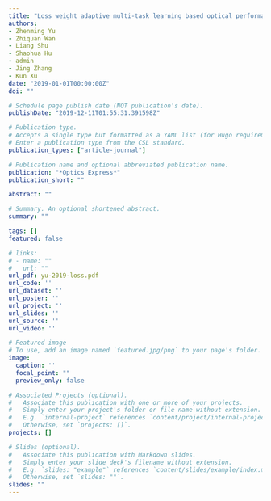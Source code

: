 ```yaml
---
title: "Loss weight adaptive multi-task learning based optical performance monitor for multiple parameters estimation"
authors:
- Zhenming Yu
- Zhiquan Wan
- Liang Shu
- Shaohua Hu
- admin
- Jing Zhang
- Kun Xu
date: "2019-01-01T00:00:00Z"
doi: ""

# Schedule page publish date (NOT publication's date).
publishDate: "2019-12-11T01:55:31.391598Z"

# Publication type.
# Accepts a single type but formatted as a YAML list (for Hugo requirements).
# Enter a publication type from the CSL standard.
publication_types: ["article-journal"]

# Publication name and optional abbreviated publication name.
publication: "*Optics Express*"
publication_short: ""

abstract: ""

# Summary. An optional shortened abstract.
summary: ""

tags: []
featured: false

# links:
# - name: ""
#   url: ""
url_pdf: yu-2019-loss.pdf
url_code: ''
url_dataset: ''
url_poster: ''
url_project: ''
url_slides: ''
url_source: ''
url_video: ''

# Featured image
# To use, add an image named `featured.jpg/png` to your page's folder. 
image:
  caption: ''
  focal_point: ""
  preview_only: false

# Associated Projects (optional).
#   Associate this publication with one or more of your projects.
#   Simply enter your project's folder or file name without extension.
#   E.g. `internal-project` references `content/project/internal-project/index.md`.
#   Otherwise, set `projects: []`.
projects: []

# Slides (optional).
#   Associate this publication with Markdown slides.
#   Simply enter your slide deck's filename without extension.
#   E.g. `slides: "example"` references `content/slides/example/index.md`.
#   Otherwise, set `slides: ""`.
slides: ""
---
```


